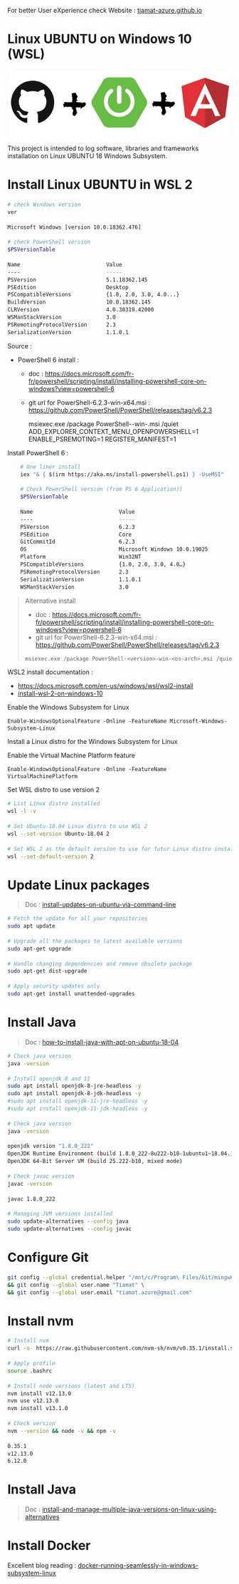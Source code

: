 For better User eXperience check Website : [tiamat-azure.github.io][site]

# Linux UBUNTU on Windows 10 (WSL)

![Header](img/header.jpg)

This project is intended to log software, libraries and frameworks installation on Linux UBUNTU 18 Windows Subsystem.


# Install Linux UBUNTU in WSL 2

```bash
# check Windows version
ver

Microsoft Windows [version 10.0.18362.476]

# check PowerShell version
$PSVersionTable

Name                           Value
----                           -----
PSVersion                      5.1.18362.145
PSEdition                      Desktop
PSCompatibleVersions           {1.0, 2.0, 3.0, 4.0...}
BuildVersion                   10.0.18362.145
CLRVersion                     4.0.30319.42000
WSManStackVersion              3.0
PSRemotingProtocolVersion      2.3
SerializationVersion           1.1.0.1

```

Source : 
- PowerShell 6 install : 
  - doc : https://docs.microsoft.com/fr-fr/powershell/scripting/install/installing-powershell-core-on-windows?view=powershell-6
  - git url for PowerShell-6.2.3-win-x64.msi : https://github.com/PowerShell/PowerShell/releases/tag/v6.2.3  

    msiexec.exe /package PowerShell-<version>-win-<os-arch>.msi /quiet ADD_EXPLORER_CONTEXT_MENU_OPENPOWERSHELL=1 ENABLE_PSREMOTING=1 REGISTER_MANIFEST=1

Install PowerShell 6 :

```bash
    # One liner install
    iex "& { $(irm https://aka.ms/install-powershell.ps1) } -UseMSI"

    # Check PowerShell version (from PS 6 Application))
    $PSVersionTable

    Name                           Value
    ----                           -----
    PSVersion                      6.2.3
    PSEdition                      Core
    GitCommitId                    6.2.3
    OS                             Microsoft Windows 10.0.19025
    Platform                       Win32NT
    PSCompatibleVersions           {1.0, 2.0, 3.0, 4.0…}
    PSRemotingProtocolVersion      2.3
    SerializationVersion           1.1.0.1
    WSManStackVersion              3.0
```

> Alternative install
>   - doc : https://docs.microsoft.com/fr-fr/powershell/scripting/install/installing-powershell-core-on-windows?view=powershell-6
>  - git url for PowerShell-6.2.3-win-x64.msi : https://github.com/PowerShell/PowerShell/releases/tag/v6.2.3  
>
>```bash
>msiexec.exe /package PowerShell-<version>-win-<os-arch>.msi /quiet ADD_EXPLORER_CONTEXT_MENU_OPENPOWERSHELL=1 ENABLE_PSREMOTING=1 REGISTER_MANIFEST=1
>```


WSL2 install documentation : 
  - https://docs.microsoft.com/en-us/windows/wsl/wsl2-install
  - [install-wsl-2-on-windows-10](https://www.thomasmaurer.ch/2019/06/install-wsl-2-on-windows-10/)

Enable the Windows Subsystem for Linux

    Enable-WindowsOptionalFeature -Online -FeatureName Microsoft-Windows-Subsystem-Linux

Install a Linux distro for the Windows Subsystem for Linux

Enable the Virtual Machine Platform feature

    Enable-WindowsOptionalFeature -Online -FeatureName VirtualMachinePlatform

Set WSL distro to use version 2
```bash
# List Linux distro installed
wsl -l -v

# Set Ubuntu-18.04 Linux distro to use WSL 2
wsl --set-version Ubuntu-18.04 2

# Set WSL 2 as the default version to use for futur Linux distro installation
wsl --set-default-version 2
```
# Update Linux packages

> Doc : [install-updates-on-ubuntu-via-command-line](https://tecadmin.net/install-updates-on-ubuntu-via-command-line/)

```bash
# Fetch the update for all your repositories
sudo apt update

# Upgrade all the packages to latest available versions
sudo apt-get upgrade

# Handle changing dependencies and remove obsolete package
sudo apt-get dist-upgrade

# Apply security updates only
sudo apt-get install unattended-upgrades
```

# Install Java

> Doc : [how-to-install-java-with-apt-on-ubuntu-18-04](https://www.digitalocean.com/community/tutorials/how-to-install-java-with-apt-on-ubuntu-18-04)

```bash
# Check java version
java -version

# Install openjdk 8 and 11
sudo apt install openjdk-8-jre-headless -y
sudo apt install openjdk-8-jdk-headless -y
#sudo apt install openjdk-11-jre-headless -y
#sudo apt install openjdk-11-jdk-headless -y

# Check java version
java -version

openjdk version "1.8.0_222"
OpenJDK Runtime Environment (build 1.8.0_222-8u222-b10-1ubuntu1~18.04.1-b10)
OpenJDK 64-Bit Server VM (build 25.222-b10, mixed mode)

# Check javac version
javac -version

javac 1.8.0_222

# Managing JVM versions installed
sudo update-alternatives --config java
sudo update-alternatives --config javac
```


# Configure Git

```bash
git config --global credential.helper "/mnt/c/Program\ Files/Git/mingw64/libexec/git-core/git-credential-manager.exe" \
&& git config --global user.name "Tiamat" \
&& git config --global user.email "tiamat.azure@gmail.com"
```

# Install nvm

```bash
# Install nvm
curl -o- https://raw.githubusercontent.com/nvm-sh/nvm/v0.35.1/install.sh | bash

# Apply profile
source .bashrc

# Install node versions (latest and LTS)
nvm install v12.13.0
nvm use v12.13.0
nvm install v13.1.0

# Check version
nvm --version && node -v && npm -v

0.35.1
v12.13.0
6.12.0
```

# Install Java

> Doc : [install-and-manage-multiple-java-versions-on-linux-using-alternatives](https://dev.to/thegroo/install-and-manage-multiple-java-versions-on-linux-using-alternatives-5e93)



# Install Docker

Excellent blog reading : [docker-running-seamlessly-in-windows-subsystem-linux](https://medium.com/faun/docker-running-seamlessly-in-windows-subsystem-linux-6ef8412377aa)








[jhi]: https://www.jhipster.tech/
[sb]: https://spring.io/projects/spring-boot
[ng]: https://angular.io/
[site]: https://tiamat-azure.github.io/linux-ubuntu-windows/